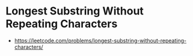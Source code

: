 # Longest Substring Without Repeating Characters

- https://leetcode.com/problems/longest-substring-without-repeating-characters/
